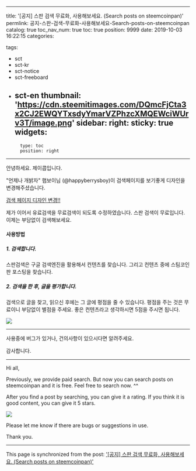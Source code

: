
---
title: '[공지] 스판 검색 무료화, 사용해보세요. (Search posts on steemcoinpan)'
permlink: 공지-스판-검색-무료화-사용해보세요-Search-posts-on-steemcoinpan
catalog: true
toc_nav_num: true
toc: true
position: 9999
date: 2019-10-03 16:22:15
categories:

tags:
- sct
- sct-kr
- sct-notice
- sct-freeboard
- sct-en
thumbnail: 'https://cdn.steemitimages.com/DQmcFjCta3x2CJ2EWQYTxsdyYmarVZPhzcXMQEWciWUrv3T/image.png'
sidebar:
    right:
        sticky: true
widgets:
    -
        type: toc
        position: right
---


안녕하세요. 제이콥입니다.

"언제나 개밝자" 햅보이님 (@happyberrysboy)이 검색페이지를 보기좋게 디자인을 변경해주셨습니다. 

[검색 페이지 디자인 변경!!](https://www.steemcoinpan.com/sct/@happyberrysboy/3u37ks)

제가 이어서 유료검색을 무료검색이 되도록 수정하였습니다. 스판 검색이 무료입니다. 이제는 부담없이 검색해보세요.


#### 사용방법

##### 1. 검색합니다.

스판검색은 구글 검색엔진을 활용해서 컨텐츠를 찾습니다. 그리고 컨텐츠 중에 스팀코인판 포스팅을 찾습니다.

##### 2. 검색을 한 후, 글을 평가합니다.

검색으로 글을 찾고, 읽으신 후에는 그 글에 평점을 줄 수 있습니다. 평점을 주는 것은 무료이니 부담없이 별점을 주세요. 좋은 컨텐츠라고 생각하시면 5점을 주시면 됩니다.

![](https://cdn.steemitimages.com/DQmcFjCta3x2CJ2EWQYTxsdyYmarVZPhzcXMQEWciWUrv3T/image.png)

---

사용중에 버그가 있거나, 건의사항이 있으시다면 알려주세요.

감사합니다.

-----

Hi all,

Previously, we provide paid search. But now you can search posts on steemcoinpan and it is free. Feel free to search now. ^^

After you find a post by searching, you can give it a rating. If you think it is good content, you can give it 5 stars.

![](https://cdn.steemitimages.com/DQmcFjCta3x2CJ2EWQYTxsdyYmarVZPhzcXMQEWciWUrv3T/image.png)

Please let me know if there are bugs or suggestions in use.

Thank you.

- - -

This page is synchronized from the post: ['[공지] 스판 검색 무료화, 사용해보세요. (Search posts on steemcoinpan)'](https://steempeak.com/@jacobyu/search-posts-on-steemcoinpan)
